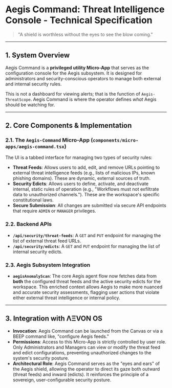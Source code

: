 # Aegis Command: Threat Intelligence Console - Technical Specification

> "A shield is worthless without the eyes to see the blow coming."

---

## 1. System Overview

Aegis Command is a **privileged utility Micro-App** that serves as the configuration console for the Aegis subsystem. It is designed for administrators and security-conscious operators to manage both external and internal security rules.

This is not a dashboard for viewing alerts; that is the function of `Aegis-ThreatScope`. Aegis Command is where the operator defines *what* Aegis should be watching for.

---

## 2. Core Components & Implementation

### 2.1. The `Aegis-Command` Micro-App (`components/micro-apps/aegis-command.tsx`)
The UI is a tabbed interface for managing two types of security rules:
- **Threat Feeds**: Allows users to add, edit, and remove URLs pointing to external threat intelligence feeds (e.g., lists of malicious IPs, known phishing domains). These are dynamic, external sources of truth.
- **Security Edicts**: Allows users to define, activate, and deactivate internal, static rules of operation (e.g., "Workflows must not exfiltrate data to unauthorized channels."). These are the workspace's specific constitutional laws.
- **Secure Submission**: All changes are submitted via secure API endpoints that require `ADMIN` or `MANAGER` privileges.

### 2.2. Backend APIs
- **`/api/security/threat-feeds`**: A `GET` and `PUT` endpoint for managing the list of external threat feed URLs.
- **`/api/security/edicts`**: A `GET` and `PUT` endpoint for managing the list of internal security edicts.

### 2.3. Aegis Subsystem Integration
- **`aegisAnomalyScan`**: The core Aegis agent flow now fetches data from **both** the configured threat feeds and the active security edicts for the workspace. This enriched context allows Aegis to make more nuanced and accurate security assessments, flagging user actions that violate either external threat intelligence or internal policy.

---

## 3. Integration with ΛΞVON OS

- **Invocation**: Aegis Command can be launched from the Canvas or via a BEEP command like, "configure Aegis feeds."
- **Permissions**: Access to this Micro-App is strictly controlled by user role. Only Administrators and Managers can view or modify the threat feed and edict configurations, preventing unauthorized changes to the system's security posture.
- **Architectural Role**: Aegis Command serves as the "eyes and ears" of the Aegis shield, allowing the operator to direct its gaze both outward (threat feeds) and inward (edicts). It reinforces the principle of a sovereign, user-configurable security posture.
